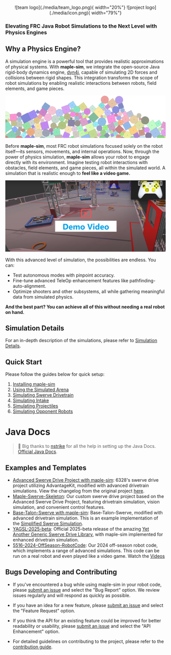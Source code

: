 <p align="center" markdown>
  ![team logo](./media/team_logo.png){ width="20%"}
  ![project logo](./media/icon.png){ width="79%"}
</p>

### Elevating FRC Java Robot Simulations to the Next Level with Physics Engines

## Why a Physics Engine?
A simulation engine is a powerful tool that provides realistic approximations of physical systems. With **maple-sim**, we integrate the open-source Java rigid-body dynamics engine, [dyn4j](https://github.com/dyn4j/dyn4j), capable of simulating 2D forces and collisions between rigid shapes. This integration transforms the scope of robot simulations by enabling realistic interactions between robots, field elements, and game pieces.

![physics engine illustration](./media/physics%20engine.png)

Before **maple-sim**, most FRC robot simulations focused solely on the robot itself—its sensors, movements, and internal operations. 
Now, through the power of physics simulation, **maple-sim** allows your robot to engage directly with its environment. 
Imagine testing robot interactions with obstacles, field elements, and game pieces, all within the simulated world.
A simulation that is realistic enough to **feel like a video game.**

[![Demo Video 1](./media/demo%20video%20cover.png)](https://www.youtube.com/watch?v=CBx1_Dosgec)


With this advanced level of simulation, the possibilities are endless. You can:

- Test autonomous modes with pinpoint accuracy.
- Fine-tune advanced TeleOp enhancement features like pathfinding-auto-alignment.
- Optimize shooters and other subsystems, all while gathering meaningful data from simulated physics.

**And the best part? You can achieve all of this without needing a real robot on hand.**

## Simulation Details

For an in-depth description of the simulations, please refer to [Simulation Details](./simulation-details.md).

## Quick Start

Please follow the guides below for quick setup:

1. [Installing maple-sim](./installing-maple-sim.md)
2. [Using the Simulated Arena](./using-the-simulated-arena.md)
3. [Simulating Swerve Drivetrain](./swerve-simulation-overview.md)
4. [Simulating Intake](./simulating-intake.md)
5. [Simulating Projectiles](./simulating-projectiles.md)
6. [Simulating Opponent Robots](./simulating-opponent-robots.md)

# Java Docs
> 🙏  Big thanks to [nstrike](https://www.chiefdelphi.com/u/nstrike/summary) for all the help in setting up the Java Docs.
[Official Java Docs](https://shenzhen-robotics-alliance.github.io/maple-sim/javadocs/).

## Examples and Templates

- [Advanced Swerve Drive Project with maple-sim](https://github.com/Shenzhen-Robotics-Alliance/maple-sim/tree/main/templates/AdvantageKit_AdvancedSwerveDriveProject): 6328's swerve drive project utilizing AdvantageKit, modified with advanced drivetrain simulations. View the changelog from the original project [here](https://github.com/Shenzhen-Robotics-Alliance/maple-sim/commit/1667aa80170e6733d8eaee866da0297e762402fa).
- [Maple-Swerve-Skeleton](https://github.com/Shenzhen-Robotics-Alliance/Maple-Swerve-Skeleton): Our custom swerve drive project based on the Advanced Swerve Drive Project, featuring drivetrain simulation, vision simulation, and convenient control features.
- [Base-Talon-Swerve with maple-sim](https://github.com/Shenzhen-Robotics-Alliance/maple-sim/tree/main/templates/BaseTalonSwerve-maple-sim): Base-Talon-Swerve, modified with advanced drivetrain simulation. This is an example implementation of the [Simplified Swerve Simulation](https://shenzhen-robotics-alliance.github.io/maple-sim/3.1_SWERVE_SIM_EZ_MODE.html).
- [YAGSL-2025-beta](https://github.com/BroncBotz3481/YAGSL-Example/tree/beta): Official 2025-beta release of the amazing [Yet Another Generic Swerve Drive Library](https://www.chiefdelphi.com/t/yet-another-generic-swerve-library-yagsl-v1-release/450844), with maple-sim implemented for enhanced drivetrain simulation.
- [5516-2024-OffSeason-RobotCode](https://github.com/Shenzhen-Robotics-Alliance/Maple-Swerve-Skeleton/tree/main/example/5516-2024-OffSeason): Our 2024 off-season robot code, which implements a range of advanced simulations. This code can be run on a real robot and even played like a video game. Watch the [Videos](https://www.youtube.com/watch?v=5jr1L8xWpog&list=PLFS6A0KifAK1ycwlzIlvvFJkWNsQHVjSN)


## Bugs Developing and Contributing

- If you've encountered a bug while using maple-sim in your robot code, please [submit an issue](https://github.com/Shenzhen-Robotics-Alliance/maple-sim/issues/new/choose) and select the "Bug Report" option.  We review issues regularly and will respond as quickly as possible.

- If you have an idea for a new feature, please [submit an issue](https://github.com/Shenzhen-Robotics-Alliance/maple-sim/issues/new/choose) and select the "Feature Request" option.

- If you think the API for an existing feature could be improved for better readability or usability, please [submit an issue](https://github.com/Shenzhen-Robotics-Alliance/maple-sim/issues/new/choose) and select the "API Enhancement" option.

- For detailed guidelines on contributing to the project, please refer to the [contribution guide](https://shenzhen-robotics-alliance.github.io/maple-sim/CONTRIBUTION.html).